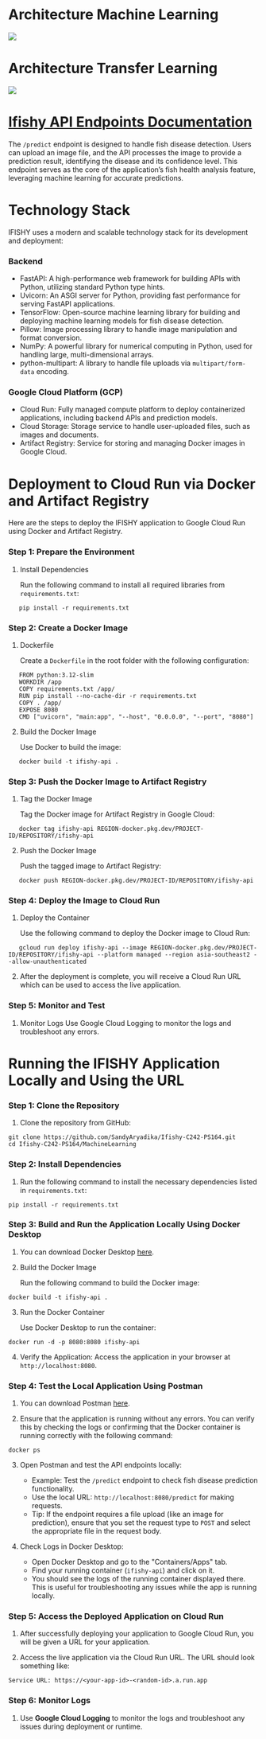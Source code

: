 # Architecture Machine Learning
<img src="https://github.com/SandyAryadika/Ifishy-C242-PS164/blob/main/MachineLearning/ifishy%20machine%20learning%20architecture.png">

# Architecture Transfer Learning
<img src="https://github.com/SandyAryadika/Ifishy-C242-PS164/blob/main/MachineLearning/ifishy%20transfer%20learning.png">

# [Ifishy API Endpoints Documentation](https://docs.google.com/spreadsheets/d/1AnR8ifyktgZRyspRoGS_CgjIDOoaJQElb6PeBWj_5q8/edit?gid=1400970446#gid=1400970446)
The `/predict` endpoint is designed to handle fish disease detection. Users can upload an image file, and the API processes the image to provide a prediction result, identifying the disease and its confidence level. This endpoint serves as the core of the application’s fish health analysis feature, leveraging machine learning for accurate predictions.

# Technology Stack
IFISHY uses a modern and scalable technology stack for its development and deployment:

### Backend
- FastAPI: A high-performance web framework for building APIs with Python, utilizing standard Python type hints.
- Uvicorn: An ASGI server for Python, providing fast performance for serving FastAPI applications.
- TensorFlow: Open-source machine learning library for building and deploying machine learning models for fish disease detection.
- Pillow: Image processing library to handle image manipulation and format conversion.
- NumPy: A powerful library for numerical computing in Python, used for handling large, multi-dimensional arrays.
- python-multipart: A library to handle file uploads via `multipart/form-data` encoding.

### Google Cloud Platform (GCP)
- Cloud Run: Fully managed compute platform to deploy containerized applications, including backend APIs and prediction models.
- Cloud Storage: Storage service to handle user-uploaded files, such as images and documents.
- Artifact Registry: Service for storing and managing Docker images in Google Cloud.

# Deployment to Cloud Run via Docker and Artifact Registry
Here are the steps to deploy the IFISHY application to Google Cloud Run using Docker and Artifact Registry.

### Step 1: Prepare the Environment
1. Install Dependencies

   Run the following command to install all required libraries from `requirements.txt`:
```
   pip install -r requirements.txt
```

### Step 2: Create a Docker Image
1. Dockerfile

   Create a `Dockerfile` in the root folder with the following configuration:
```
   FROM python:3.12-slim
   WORKDIR /app
   COPY requirements.txt /app/
   RUN pip install --no-cache-dir -r requirements.txt
   COPY . /app/
   EXPOSE 8080
   CMD ["uvicorn", "main:app", "--host", "0.0.0.0", "--port", "8080"]
```

2. Build the Docker Image

   Use Docker to build the image:
```
   docker build -t ifishy-api .
```

### Step 3: Push the Docker Image to Artifact Registry
1. Tag the Docker Image

   Tag the Docker image for Artifact Registry in Google Cloud:
```
   docker tag ifishy-api REGION-docker.pkg.dev/PROJECT-ID/REPOSITORY/ifishy-api
```

2. Push the Docker Image

   Push the tagged image to Artifact Registry:
```
   docker push REGION-docker.pkg.dev/PROJECT-ID/REPOSITORY/ifishy-api
```

### Step 4: Deploy the Image to Cloud Run
1. Deploy the Container

   Use the following command to deploy the Docker image to Cloud Run:
```
   gcloud run deploy ifishy-api --image REGION-docker.pkg.dev/PROJECT-ID/REPOSITORY/ifishy-api --platform managed --region asia-southeast2 --allow-unauthenticated
```

2. After the deployment is complete, you will receive a Cloud Run URL which can be used to access the live application.

### Step 5: Monitor and Test
1. Monitor Logs
   Use Google Cloud Logging to monitor the logs and troubleshoot any errors.

# Running the IFISHY Application Locally and Using the URL

### Step 1: Clone the Repository
1. Clone the repository from GitHub:
```
git clone https://github.com/SandyAryadika/Ifishy-C242-PS164.git
cd Ifishy-C242-PS164/MachineLearning
```

### Step 2: Install Dependencies
1. Run the following command to install the necessary dependencies listed in `requirements.txt`:
```
pip install -r requirements.txt
```

### Step 3: Build and Run the Application Locally Using Docker Desktop
1. You can download Docker Desktop [here](https://docs.docker.com/get-started/get-docker/).

2. Build the Docker Image

   Run the following command to build the Docker image:
```
docker build -t ifishy-api .
```

3. Run the Docker Container

   Use Docker Desktop to run the container:
```
docker run -d -p 8080:8080 ifishy-api
```

4. Verify the Application: Access the application in your browser at `http://localhost:8080`.

### Step 4: Test the Local Application Using Postman
1. You can download Postman [here](https://www.postman.com/downloads/).

2. Ensure that the application is running without any errors. You can verify this by checking the logs or confirming that the Docker container is running correctly with the following command:
```
docker ps
```

3. Open Postman and test the API endpoints locally:
   - Example: Test the `/predict` endpoint to check fish disease prediction functionality.
   - Use the local URL: `http://localhost:8080/predict` for making requests.
   - Tip: If the endpoint requires a file upload (like an image for prediction), ensure that you set the request type to `POST` and select the appropriate file in the request body.

4. Check Logs in Docker Desktop:
   - Open Docker Desktop and go to the "Containers/Apps" tab.
   - Find your running container (`ifishy-api`) and click on it.
   - You should see the logs of the running container displayed there. This is useful for troubleshooting any issues while the app is running locally.

### Step 5: Access the Deployed Application on Cloud Run
1. After successfully deploying your application to Google Cloud Run, you will be given a URL for your application.

2. Access the live application via the Cloud Run URL. The URL should look something like:
```
Service URL: https://<your-app-id>-<random-id>.a.run.app
```

### Step 6: Monitor Logs
1. Use **Google Cloud Logging** to monitor the logs and troubleshoot any issues during deployment or runtime.

